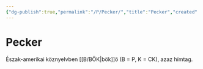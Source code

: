 ```yaml
---
{"dg-publish":true,"permalink":"/P/Pecker/","title":"Pecker","created":"2023-10-21T05:08","updated":"2025-08-16T15:33"}
---
```



# Pecker

Észak-amerikai köznyelvben [[B/BÖK\|bök]]ő (B = P, K = CK), azaz hímtag.  